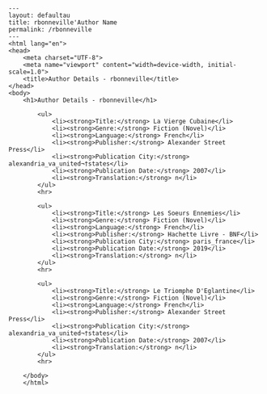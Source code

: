 
    ---
    layout: defaultau
    title: rbonneville'Author Name 
    permalink: /rbonneville
    ---
    <html lang="en">
    <head>
        <meta charset="UTF-8">
        <meta name="viewport" content="width=device-width, initial-scale=1.0">
        <title>Author Details - rbonneville</title>
    </head>
    <body>
        <h1>Author Details - rbonneville</h1>
        
            <ul>
                <li><strong>Title:</strong> La Vierge Cubaine</li>
                <li><strong>Genre:</strong> Fiction (Novel)</li>
                <li><strong>Language:</strong> French</li>
                <li><strong>Publisher:</strong> Alexander Street Press</li>
                <li><strong>Publication City:</strong> alexandria_va_united¬†states</li>
                <li><strong>Publication Date:</strong> 2007</li>
                <li><strong>Translation:</strong> n</li>
            </ul>
            <hr>
            
            <ul>
                <li><strong>Title:</strong> Les Soeurs Ennemies</li>
                <li><strong>Genre:</strong> Fiction (Novel)</li>
                <li><strong>Language:</strong> French</li>
                <li><strong>Publisher:</strong> Hachette Livre - BNF</li>
                <li><strong>Publication City:</strong> paris_france</li>
                <li><strong>Publication Date:</strong> 2019</li>
                <li><strong>Translation:</strong> n</li>
            </ul>
            <hr>
            
            <ul>
                <li><strong>Title:</strong> Le Triomphe D'Eglantine</li>
                <li><strong>Genre:</strong> Fiction (Novel)</li>
                <li><strong>Language:</strong> French</li>
                <li><strong>Publisher:</strong> Alexander Street Press</li>
                <li><strong>Publication City:</strong> alexandria_va_united¬†states</li>
                <li><strong>Publication Date:</strong> 2007</li>
                <li><strong>Translation:</strong> n</li>
            </ul>
            <hr>
            
        </body>
        </html>
        